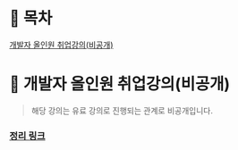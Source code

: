 # :pushpin: **목차**
[개발자 올인원 취업강의(비공개)](#pushpin-개발자-올인원-취업강의비공개)

# :pushpin: **개발자 올인원 취업강의(비공개)**
> 해당 강의는 유료 강의로 진행되는 관계로 비공개입니다.
### [정리 링크](https://www.notion.so/kimcno3/dc27552c88694e0ca138c8be4d0e912a)

